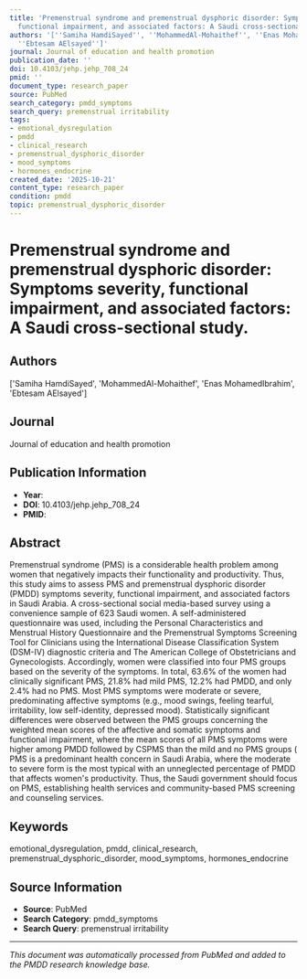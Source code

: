 ```yaml
---
title: 'Premenstrual syndrome and premenstrual dysphoric disorder: Symptoms severity,
  functional impairment, and associated factors: A Saudi cross-sectional study.'
authors: '[''Samiha HamdiSayed'', ''MohammedAl-Mohaithef'', ''Enas MohamedIbrahim'',
  ''Ebtesam AElsayed'']'
journal: Journal of education and health promotion
publication_date: ''
doi: 10.4103/jehp.jehp_708_24
pmid: ''
document_type: research_paper
source: PubMed
search_category: pmdd_symptoms
search_query: premenstrual irritability
tags:
- emotional_dysregulation
- pmdd
- clinical_research
- premenstrual_dysphoric_disorder
- mood_symptoms
- hormones_endocrine
created_date: '2025-10-21'
content_type: research_paper
condition: pmdd
topic: premenstrual_dysphoric_disorder
---
```


# Premenstrual syndrome and premenstrual dysphoric disorder: Symptoms severity, functional impairment, and associated factors: A Saudi cross-sectional study.

## Authors
['Samiha HamdiSayed', 'MohammedAl-Mohaithef', 'Enas MohamedIbrahim', 'Ebtesam AElsayed']

## Journal
Journal of education and health promotion

## Publication Information
- **Year**: 
- **DOI**: 10.4103/jehp.jehp_708_24
- **PMID**: 

## Abstract
Premenstrual syndrome (PMS) is a considerable health problem among women that negatively impacts their functionality and productivity. Thus, this study aims to assess PMS and premenstrual dysphoric disorder (PMDD) symptoms severity, functional impairment, and associated factors in Saudi Arabia. A cross-sectional social media-based survey using a convenience sample of 623 Saudi women. A self-administered questionnaire was used, including the Personal Characteristics and Menstrual History Questionnaire and the Premenstrual Symptoms Screening Tool for Clinicians using the International Disease Classification System (DSM-IV) diagnostic criteria and The American College of Obstetricians and Gynecologists. Accordingly, women were classified into four PMS groups based on the severity of the symptoms. In total, 63.6% of the women had clinically significant PMS, 21.8% had mild PMS, 12.2% had PMDD, and only 2.4% had no PMS. Most PMS symptoms were moderate or severe, predominating affective symptoms (e.g., mood swings, feeling tearful, irritability, low self-identity, depressed mood). Statistically significant differences were observed between the PMS groups concerning the weighted mean scores of the affective and somatic symptoms and functional impairment, where the mean scores of all PMS symptoms were higher among PMDD followed by CSPMS than the mild and no PMS groups ( PMS is a predominant health concern in Saudi Arabia, where the moderate to severe form is the most typical with an unneglected percentage of PMDD that affects women's productivity. Thus, the Saudi government should focus on PMS, establishing health services and community-based PMS screening and counseling services.

## Keywords
emotional_dysregulation, pmdd, clinical_research, premenstrual_dysphoric_disorder, mood_symptoms, hormones_endocrine

## Source Information
- **Source**: PubMed
- **Search Category**: pmdd_symptoms
- **Search Query**: premenstrual irritability

---
*This document was automatically processed from PubMed and added to the PMDD research knowledge base.*

